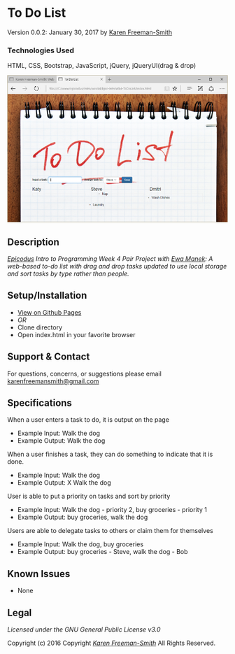# To Do List
Version 0.0.2: January 30, 2017
by [Karen Freeman-Smith](https://karenfreemansmith.github.io) 

### Technologies Used
HTML, CSS, Bootstrap, JavaScript, jQuery, jQueryUI(drag & drop)

![screenshot of project running](screenshot.png)

## Description
*[Epicodus](http://epicodus.com) Intro to Programming Week 4 Pair Project with [Ewa Manek](htps://github.com/ewajm): A web-based to-do list with drag and drop tasks updated to use local storage and sort tasks by type rather than people.*

## Setup/Installation
* [View on Github Pages](https://karenfreemansmith.github.io/Epic-IntroWk4-ToDoList)
* _OR_
* Clone directory
* Open index.html in your favorite browser

## Support & Contact
For questions, concerns, or suggestions please email karenfreemansmith@gmail.com

## Specifications
When a user enters a task to do, it is output on the page
* Example Input: Walk the dog
* Example Output: Walk the dog

When a user finishes a task, they can do something to indicate that it is done.  
* Example Input: Walk the dog
* Example Output: X Walk the dog

User is able to put a priority on tasks and sort by priority
* Example Input: Walk the dog - priority 2, buy groceries - priority 1
* Example Output: buy groceries, walk the dog

Users are able to delegate tasks to others or claim them for themselves
* Example Input: Walk the dog, buy groceries
* Example Output: buy groceries - Steve, walk the dog - Bob

## Known Issues
* None

## Legal
*Licensed under the GNU General Public License v3.0*

Copyright (c) 2016 Copyright _[Karen Freeman-Smith](https://karenfreemansmith.github.io)_ All Rights Reserved.
